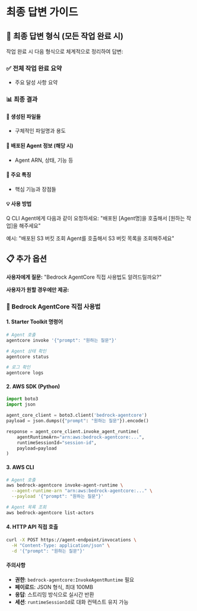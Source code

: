 # 최종 답변 가이드

## 🎉 최종 답변 형식 (모든 작업 완료 시)

작업 완료 시 다음 형식으로 체계적으로 정리하여 답변:

### ✅ 전체 작업 완료 요약
- 주요 달성 사항 요약

### 📊 최종 결과

#### 🎯 생성된 파일들
- 구체적인 파일명과 용도

#### 🚀 배포된 Agent 정보 (해당 시)
- Agent ARN, 상태, 기능 등

#### 🔧 주요 특징
- 핵심 기능과 장점들

#### 💡 사용 방법
Q CLI Agent에게 다음과 같이 요청하세요:
"배포된 [Agent명]을 호출해서 [원하는 작업]을 해주세요"

예시: "배포된 S3 버킷 조회 Agent를 호출해서 S3 버킷 목록을 조회해주세요"

## 📋 추가 옵션

**사용자에게 질문:**
"Bedrock AgentCore 직접 사용법도 알려드릴까요?"

**사용자가 원할 경우에만 제공:**

### 🔧 Bedrock AgentCore 직접 사용법

#### 1. Starter Toolkit 명령어
```bash
# Agent 호출
agentcore invoke '{"prompt": "원하는 질문"}'

# Agent 상태 확인
agentcore status

# 로그 확인
agentcore logs
```

#### 2. AWS SDK (Python)
```python
import boto3
import json

agent_core_client = boto3.client('bedrock-agentcore')
payload = json.dumps({"prompt": "원하는 질문"}).encode()

response = agent_core_client.invoke_agent_runtime(
    agentRuntimeArn="arn:aws:bedrock-agentcore:...",
    runtimeSessionId="session-id",
    payload=payload
)
```

#### 3. AWS CLI
```bash
# Agent 호출
aws bedrock-agentcore invoke-agent-runtime \
  --agent-runtime-arn "arn:aws:bedrock-agentcore:..." \
  --payload '{"prompt": "원하는 질문"}'

# Agent 목록 조회
aws bedrock-agentcore list-actors
```

#### 4. HTTP API 직접 호출
```bash
curl -X POST https://agent-endpoint/invocations \
  -H "Content-Type: application/json" \
  -d '{"prompt": "원하는 질문"}'
```

#### 주의사항
- **권한**: `bedrock-agentcore:InvokeAgentRuntime` 필요
- **페이로드**: JSON 형식, 최대 100MB
- **응답**: 스트리밍 방식으로 실시간 반환
- **세션**: `runtimeSessionId`로 대화 컨텍스트 유지 가능
